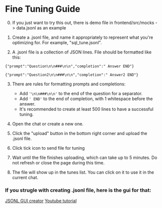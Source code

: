 # Fine Tuning Guide

0. If you just want to try this out, there is demo file in frontend/src/mocks -> data.jsonl as an example

1. Create a .jsonl file, and name it appropriately to represent what you're optimizing for. For example, "sql_tune.jsonl".

2. A .jsonl file is a collection of JSON lines. File should be formatted like this:
```
{"prompt":"Question\n\n###\n\n","completion":" Answer END"}
```
```
{"prompt":"Question2\n\n###\n\n","completion":" Answer2 END"}
```

3. There are rules for formatting prompts and completions:
    - Add `'\n\n###\n\n'` to the end of the question for a separator.
    - Add `' END'` to the end of completion, with 1 whitespace before the answer.
    - It's recommended to create at least 500 lines to have a successful tuning.

4. Open the chat or create a new one.

5. Click the "upload" button in the bottom right corner and upload the .jsonl file.

6. Click tick icon to send file for tuning

7. Wait until the file finishes uploading, which can take up to 5 minutes. Do not refresh or close the page during this time.

8. The file will show up in the tunes list. You can click on it to use it in the current chat.

### If you strugle with creating .jsonl file, here is the gui for that:

[JSONL GUI creator](http://localhost:3000/create-fine-tune)
[Youtube tutorial](https://www.youtube.com/watch?v=EbITh2dgO2M)